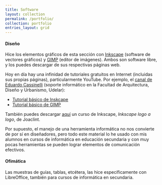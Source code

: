 ```yaml
---
title: Software
layout: collection
permalink: /portfolio/
collection: portfolio
entries_layout: grid
---
```


#### Diseño

Hice los elementos gráficos de esta sección con [Inkscape](https://inkscape.org/) (software de vectores gráficos) y [GIMP](https://www.gimp.org/) (editor de imágenes). Ambos son software libre, y los puedes descargar de sus respectivas páginas web.

Hoy en día hay una infinidad de tutoriales gratuitos en Internet (incluidas sus propias páginas), particularmente YouTube. Por ejemplo, el [canal de Eduardo Cassinelli](https://www.youtube.com/user/educazz/featured) (soporte informático en la Facultad de Arquitectura, Diseño y Urbanismo, Udelar):

- [Tutorial básico de Inskcape](https://www.youtube.com/watch?v=E2N3coibhYE)
- [Tutorial básico de GIMP](https://www.youtube.com/watch?v=kc3VdUkYZA8)

También puedes descargar [aquí](https://joaclintistgud.wordpress.com/2008/05/06/curso-de-inkscape-logo-a-logo/) un curso de Inkscape, _Inkscape logo a logo_, de Joaclint.

Por supuesto, el manejo de una herramienta informática no nos convierte de por sí en diseñadores, pero todo este material lo he usado con mis alumnos en cursos de informática en educación secundaria y con muy pocas herramientas se pueden lograr elementos de comunicación efectivos.

#### Ofimática

Las muestras de guías, tablas, etcétera, las hice específicamente con LibreOffice, también para cursos de informática en secundaria.
